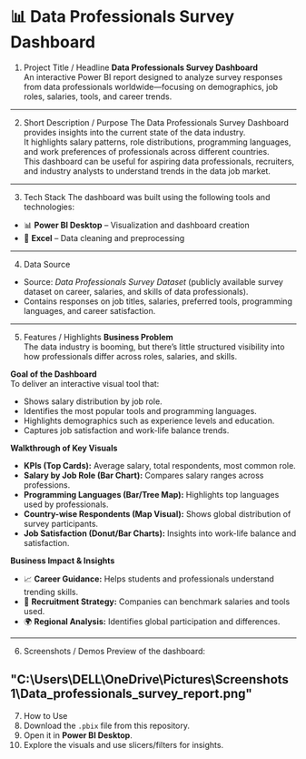 # 📊 Data Professionals Survey Dashboard

1. Project Title / Headline
**Data Professionals Survey Dashboard**  
An interactive Power BI report designed to analyze survey responses from data professionals worldwide—focusing on demographics, job roles, salaries, tools, and career trends.
---

2. Short Description / Purpose
  The Data Professionals Survey Dashboard provides insights into the current state of the data industry.  
  It highlights salary patterns, role distributions, programming languages, and work preferences of professionals across different countries.  
  This dashboard can be useful for aspiring data professionals, recruiters, and industry analysts to understand trends in the data job market.
---

3. Tech Stack
The dashboard was built using the following tools and technologies:  
- 📊 **Power BI Desktop** – Visualization and dashboard creation  
- 📂 **Excel** – Data cleaning and preprocessing 
---

4. Data Source
- Source: *Data Professionals Survey Dataset* (publicly available survey dataset on career, salaries, and skills of data professionals).  
- Contains responses on job titles, salaries, preferred tools, programming languages, and career satisfaction.  
---

5. Features / Highlights
**Business Problem**  
The data industry is booming, but there’s little structured visibility into how professionals differ across roles, salaries, and skills.  

**Goal of the Dashboard**  
To deliver an interactive visual tool that:  
- Shows salary distribution by job role.  
- Identifies the most popular tools and programming languages.  
- Highlights demographics such as experience levels and education.  
- Captures job satisfaction and work-life balance trends.  

**Walkthrough of Key Visuals**  
- **KPIs (Top Cards):** Average salary, total respondents, most common role.  
- **Salary by Job Role (Bar Chart):** Compares salary ranges across professions.  
- **Programming Languages (Bar/Tree Map):** Highlights top languages used by professionals.  
- **Country-wise Respondents (Map Visual):** Shows global distribution of survey participants.  
- **Job Satisfaction (Donut/Bar Charts):** Insights into work-life balance and satisfaction.  

**Business Impact & Insights**  
- 📈 **Career Guidance:** Helps students and professionals understand trending skills.  
- 💼 **Recruitment Strategy:** Companies can benchmark salaries and tools used.  
- 🌍 **Regional Analysis:** Identifies global participation and differences.  

---

6. Screenshots / Demos
Preview of the dashboard:  

"C:\Users\DELL\OneDrive\Pictures\Screenshots 1\Data_professionals_survey_report.png"
---

7. How to Use
1. Download the `.pbix` file from this repository.  
2. Open it in **Power BI Desktop**.  
3. Explore the visuals and use slicers/filters for insights.
